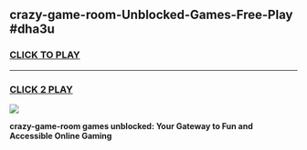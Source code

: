 
## crazy-game-room-Unblocked-Games-Free-Play #dha3u
<h3>
<a href="https://us.freeplayer.one?title=crazy-game-room&ref=9M">CLICK TO PLAY</a></h3>
<hr>

<h3>
<a href="https://us.freeplayer.one?title=crazy-game-room&ref=9M">CLICK 2 PLAY</a>
  
</h3>

<a href="https://us.freeplayer.one?title=crazy-game-room&ref=9M"><img src="https://clearcache.store/games.png"></a>


**crazy-game-room games unblocked: Your Gateway to Fun and Accessible Online Gaming**
